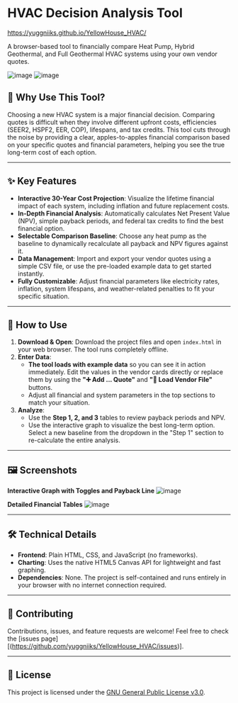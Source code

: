 # HVAC Decision Analysis Tool

https://yuggniiks.github.io/YellowHouse_HVAC/

A browser-based tool to financially compare Heat Pump, Hybrid Geothermal, and Full Geothermal HVAC systems using your own vendor quotes.

![image](https://github.com/user-attachments/assets/3d3d23fd-0e1d-4cea-af5d-d15441ca4892)
![image](https://github.com/user-attachments/assets/c3638e16-9e3e-4cee-a554-ed9b1efab58f)

## 🤔 Why Use This Tool?

Choosing a new HVAC system is a major financial decision. Comparing quotes is difficult when they involve different upfront costs, efficiencies (SEER2, HSPF2, EER, COP), lifespans, and tax credits. This tool cuts through the noise by providing a clear, apples-to-apples financial comparison based on your specific quotes and financial parameters, helping you see the true long-term cost of each option.

---

## ✨ Key Features

* **Interactive 30-Year Cost Projection**: Visualize the lifetime financial impact of each system, including inflation and future replacement costs.
* **In-Depth Financial Analysis**: Automatically calculates Net Present Value (NPV), simple payback periods, and federal tax credits to find the best financial option.
* **Selectable Comparison Baseline**: Choose any heat pump as the baseline to dynamically recalculate all payback and NPV figures against it.
* **Data Management**: Import and export your vendor quotes using a simple CSV file, or use the pre-loaded example data to get started instantly.
* **Fully Customizable**: Adjust financial parameters like electricity rates, inflation, system lifespans, and weather-related penalties to fit your specific situation.

---

## 🚀 How to Use

1.  **Download & Open**: Download the project files and open `index.html` in your web browser. The tool runs completely offline.
2.  **Enter Data**:
    * **The tool loads with example data** so you can see it in action immediately. Edit the values in the vendor cards directly or replace them by using the **"➕ Add ... Quote"** and **"📁 Load Vendor File"** buttons.
    * Adjust all financial and system parameters in the top sections to match your situation.
3.  **Analyze**:
    * Use the **Step 1, 2, and 3** tables to review payback periods and NPV.
    * Use the interactive graph to visualize the best long-term option. Select a new baseline from the dropdown in the "Step 1" section to re-calculate the entire analysis.

---

## 🖼️ Screenshots

**Interactive Graph with Toggles and Payback Line**
![image](https://github.com/user-attachments/assets/f9403c57-4104-4e23-9b14-44f504f475f5)

**Detailed Financial Tables**
![image](https://github.com/user-attachments/assets/062e8fcc-7847-4f60-9a33-7616c6535113)

---

## 🛠️ Technical Details

* **Frontend**: Plain HTML, CSS, and JavaScript (no frameworks).
* **Charting**: Uses the native HTML5 Canvas API for lightweight and fast graphing.
* **Dependencies**: None. The project is self-contained and runs entirely in your browser with no internet connection required.

---

## 🤝 Contributing

Contributions, issues, and feature requests are welcome! Feel free to check the [issues page][(https://github.com/yuggniiks/YellowHouse_HVAC/issues)].

---

## 📄 License

This project is licensed under the [GNU General Public License v3.0](https://www.gnu.org/licenses/gpl-3.0.html).
